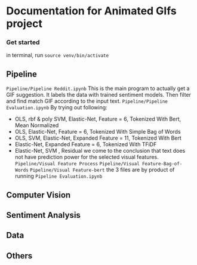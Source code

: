 # Documentation for Animated GIfs project 
### Get started 
in terminal, run `source venv/bin/activate` 
## Pipeline 
`Pipeline/Pipeline Reddit.ipynb`
This is the main program to actually get a GIF suggestion. 
It labels the data with trained sentiment models. 
Then filter and find match GIF according to the input text. 
`Pipeline/Pipeline Evaluation.ipynb`
By trying out following: 
- OLS, rbf & poly SVM, Elastic-Net, Feature = 6, Tokenized With Bert, Mean Normalized
- OLS, Elastic-Net, Feature = 6, Tokenized With Simple Bag of Words
- OLS, SVM, Elastic-Net, Expanded Feature = 11, Tokenized With Bert
- Elastic-Net, Expanded Feature = 6, Tokenized With TFiDF
- Elastic-Net, SVM , Residual
we come to the conclusion that text does not have prediction power for the selected visual features. 
`Pipeline/Visual Feature Process` `Pipeline/Visual Feature-Bag-of-Words` `Pipeline/Visual Feature-bert` the 3 files are by product of running `Pipeline Evaluation.ipynb`
## Computer Vision 
## Sentiment Analysis 
## Data 
## Others 
